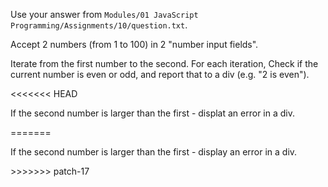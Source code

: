 <p>Use your answer from <code>Modules/01 JavaScript Programming/Assignments/10/question.txt</code>.</p>
<p>Accept 2 numbers (from 1 to 100) in 2 "number input fields".</p>
<p>
Iterate from the first number to the second. For each iteration, Check if the current number is even or odd, and report that to a div (e.g. "2 is even").
</p>
<<<<<<< HEAD
<p>If the second number is larger than the first - displat an error in a div.</p>
=======
<p>If the second number is larger than the first - display an error in a div.</p>
>>>>>>> patch-17
